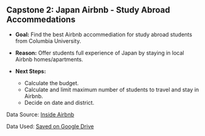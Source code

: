 ## Capstone 2: Japan Airbnb - Study Abroad Accommedations

* **Goal:** Find the best Airbnb accommediation for study abroad students from Columbia University.

* **Reason:** Offer students full experience of Japan by staying in local Airbnb homes/apartments.

* **Next Steps:**
    * Calculate the budget.
    * Calculate and limit maximum number of students to travel and stay in Airbnb.
    * Decide on date and district.

Data Source: [Inside Airbnb](http://insideairbnb.com/get-the-data.html)

Data Used: [Saved on Google Drive](https://bit.ly/2BYg5n0)